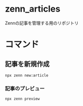 # zenn_articles
Zennの記事を管理する用のリポジトリ

# コマンド

## 記事を新規作成

```
npx zenn new:article
```

### 記事のプレビュー

```
npx zenn preview
```
